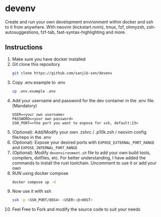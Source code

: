# devenv

Create and run your own development environment within docker and ssh to it from anywhere.
With neovim (kickstart.nvim), tmux, fzf, ohmyzsh, zsh-autosuggestions, fzf-tab, fast-syntax-highlighting and more.

## Instructions

1. Make sure you have docker installed
2. Git clone this repository
    ```sh
    git clone https://github.com/sanjib-sen/devenv
    ```
3. Copy .env.example to .env
    ```sh
    cp .env.example .env
    ```
4. Add your username and password for the dev container in the .env file. (Mandatory)
    ```.env
    USER=<your own username>
    PASSWORD=<your own password>
    SSH_PORT=<the port you want to expose for ssh, default:23>
    ```
5. (Optional): Add/Modify your own .zshrc / .p10k.zsh / neovim config file/repo in the .env
6. (Optional): Expose your desired ports with `EXPOSE_EXTERNAL_PORT_RANGE` and `EXPOSE_INTERNAL_PORT_RANGE`
7. (Optional): Modify `devenvironment.sh` file to add your own build tools, compilers, dotfiles, etc.
    For better understanding, I have added the commands to install the rust toolchain. Uncomment to use it or add your own
8. RUN using docker compose
    ```sh
    docker compose up -d
    ```
9. Now use it with ssh
    ```sh
    ssh -p <SSH_PORT/8654> <USER>:@<HOST>
    ```
10. Feel Free to Fork and modify the source code to suit your needs

